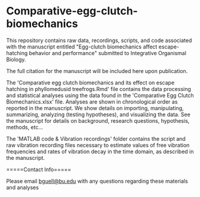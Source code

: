 # Comparative-egg-clutch-biomechanics

This repository contains raw data, recordings, scripts, and code associated with the manuscript entitled "Egg-clutch biomechanics affect escape-hatching behavior and performance" submitted to Integrative Organismal Biology.

The full citation for the manuscript will be included here upon publication.

The 'Comparative egg clutch biomechanics and its effect on escape hatching in phyllomedusid treefrogs.Rmd' file contains the data processing and statistical analyses using the data found in the 'Comparative Egg Clutch Biomechanics.xlsx' file. Analyses are shown in chronological order as reported in the manuscript. We show details on importing, manipulating, summarizing, analyzing (testing hypotheses), and visualizing the data. See the manuscript for details on background, research questions, hypothesis, methods, etc...

The 'MATLAB code & Vibration recordings' folder contains the script and raw vibration recording files necessary to estimate values of free vibration frequencies and rates of vibration decay in the time domain, as described in the manuscript.

=====Contact Info=====

Please email bguell@bu.edu with any questions regarding these materials and analyses
